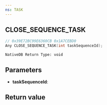 ```yaml
---
ns: TASK
---
```

## CLOSE_SEQUENCE_TASK

```c
// 0x39E72BC99E6360CB 0x1A7CEBD0
Any CLOSE_SEQUENCE_TASK(int taskSequenceId);
```

```
NativeDB Return Type: void
```

## Parameters
* **taskSequenceId**: 

## Return value

